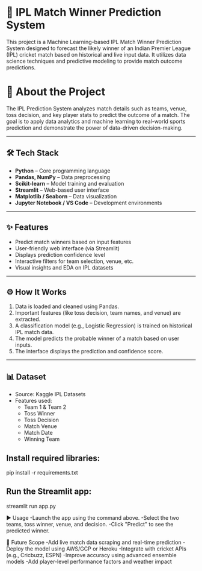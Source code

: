 # 🏏 IPL Match Winner Prediction System

This project is a Machine Learning-based IPL Match Winner Prediction System designed to forecast the likely winner of an Indian Premier League (IPL) cricket match based on historical and live input data. It utilizes data science techniques and predictive modeling to provide match outcome predictions.
# 📖 About the Project

The IPL Prediction System analyzes match details such as teams, venue, toss decision, and key player stats to predict the outcome of a match. The goal is to apply data analytics and machine learning to real-world sports prediction and demonstrate the power of data-driven decision-making.

---

## 🛠 Tech Stack

- **Python** – Core programming language
- **Pandas, NumPy** – Data preprocessing
- **Scikit-learn** – Model training and evaluation
- **Streamlit** – Web-based user interface
- **Matplotlib / Seaborn** – Data visualization
- **Jupyter Notebook / VS Code** – Development environments

---

## ✨ Features

- Predict match winners based on input features
- User-friendly web interface (via Streamlit)
- Displays prediction confidence level
- Interactive filters for team selection, venue, etc.
- Visual insights and EDA on IPL datasets

---

## ⚙️ How It Works

1. Data is loaded and cleaned using Pandas.
2. Important features (like toss decision, team names, and venue) are extracted.
3. A classification model (e.g., Logistic Regression) is trained on historical IPL match data.
4. The model predicts the probable winner of a match based on user inputs.
5. The interface displays the prediction and confidence score.

---

## 📊 Dataset

- Source: Kaggle IPL Datasets 
- Features used:
  - Team 1 & Team 2
  - Toss Winner
  - Toss Decision
  - Match Venue
  - Match Date
  - Winning Team

## Install required libraries:
pip install -r requirements.txt

## Run the Streamlit app:
streamlit run app.py

▶️ Usage
-Launch the app using the command above.
-Select the two teams, toss winner, venue, and decision.
-Click "Predict" to see the predicted winner.


🚀 Future Scope
-Add live match data scraping and real-time prediction
-Deploy the model using AWS/GCP or Heroku
-Integrate with cricket APIs (e.g., Cricbuzz, ESPN)
-Improve accuracy using advanced ensemble models
-Add player-level performance factors and weather impact















